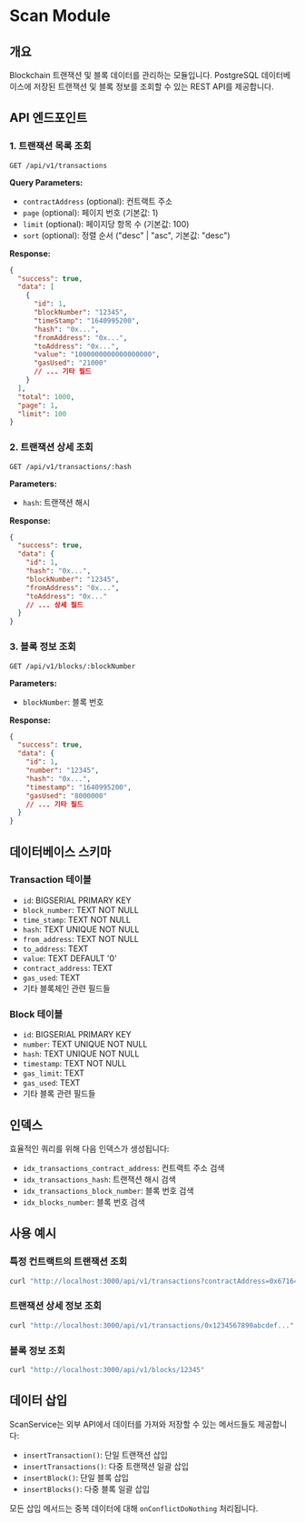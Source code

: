 # Scan Module

## 개요

Blockchain 트랜잭션 및 블록 데이터를 관리하는 모듈입니다. PostgreSQL 데이터베이스에 저장된 트랜잭션 및 블록 정보를 조회할 수 있는 REST API를 제공합니다.

## API 엔드포인트

### 1. 트랜잭션 목록 조회

```
GET /api/v1/transactions
```

**Query Parameters:**

- `contractAddress` (optional): 컨트랙트 주소
- `page` (optional): 페이지 번호 (기본값: 1)
- `limit` (optional): 페이지당 항목 수 (기본값: 100)
- `sort` (optional): 정렬 순서 ("desc" | "asc", 기본값: "desc")

**Response:**

```json
{
  "success": true,
  "data": [
    {
      "id": 1,
      "blockNumber": "12345",
      "timeStamp": "1640995200",
      "hash": "0x...",
      "fromAddress": "0x...",
      "toAddress": "0x...",
      "value": "1000000000000000000",
      "gasUsed": "21000"
      // ... 기타 필드
    }
  ],
  "total": 1000,
  "page": 1,
  "limit": 100
}
```

### 2. 트랜잭션 상세 조회

```
GET /api/v1/transactions/:hash
```

**Parameters:**

- `hash`: 트랜잭션 해시

**Response:**

```json
{
  "success": true,
  "data": {
    "id": 1,
    "hash": "0x...",
    "blockNumber": "12345",
    "fromAddress": "0x...",
    "toAddress": "0x..."
    // ... 상세 필드
  }
}
```

### 3. 블록 정보 조회

```
GET /api/v1/blocks/:blockNumber
```

**Parameters:**

- `blockNumber`: 블록 번호

**Response:**

```json
{
  "success": true,
  "data": {
    "id": 1,
    "number": "12345",
    "hash": "0x...",
    "timestamp": "1640995200",
    "gasUsed": "8000000"
    // ... 기타 필드
  }
}
```

## 데이터베이스 스키마

### Transaction 테이블

- `id`: BIGSERIAL PRIMARY KEY
- `block_number`: TEXT NOT NULL
- `time_stamp`: TEXT NOT NULL
- `hash`: TEXT UNIQUE NOT NULL
- `from_address`: TEXT NOT NULL
- `to_address`: TEXT
- `value`: TEXT DEFAULT '0'
- `contract_address`: TEXT
- `gas_used`: TEXT
- 기타 블록체인 관련 필드들

### Block 테이블

- `id`: BIGSERIAL PRIMARY KEY
- `number`: TEXT UNIQUE NOT NULL
- `hash`: TEXT UNIQUE NOT NULL
- `timestamp`: TEXT NOT NULL
- `gas_limit`: TEXT
- `gas_used`: TEXT
- 기타 블록 관련 필드들

## 인덱스

효율적인 쿼리를 위해 다음 인덱스가 생성됩니다:

- `idx_transactions_contract_address`: 컨트랙트 주소 검색
- `idx_transactions_hash`: 트랜잭션 해시 검색
- `idx_transactions_block_number`: 블록 번호 검색
- `idx_blocks_number`: 블록 번호 검색

## 사용 예시

### 특정 컨트랙트의 트랜잭션 조회

```bash
curl "http://localhost:3000/api/v1/transactions?contractAddress=0x671645FC21615fdcAA332422D5603f1eF9752E03&page=1&limit=50"
```

### 트랜잭션 상세 정보 조회

```bash
curl "http://localhost:3000/api/v1/transactions/0x1234567890abcdef..."
```

### 블록 정보 조회

```bash
curl "http://localhost:3000/api/v1/blocks/12345"
```

## 데이터 삽입

ScanService는 외부 API에서 데이터를 가져와 저장할 수 있는 메서드들도 제공합니다:

- `insertTransaction()`: 단일 트랜잭션 삽입
- `insertTransactions()`: 다중 트랜잭션 일괄 삽입
- `insertBlock()`: 단일 블록 삽입
- `insertBlocks()`: 다중 블록 일괄 삽입

모든 삽입 메서드는 중복 데이터에 대해 `onConflictDoNothing` 처리됩니다.
